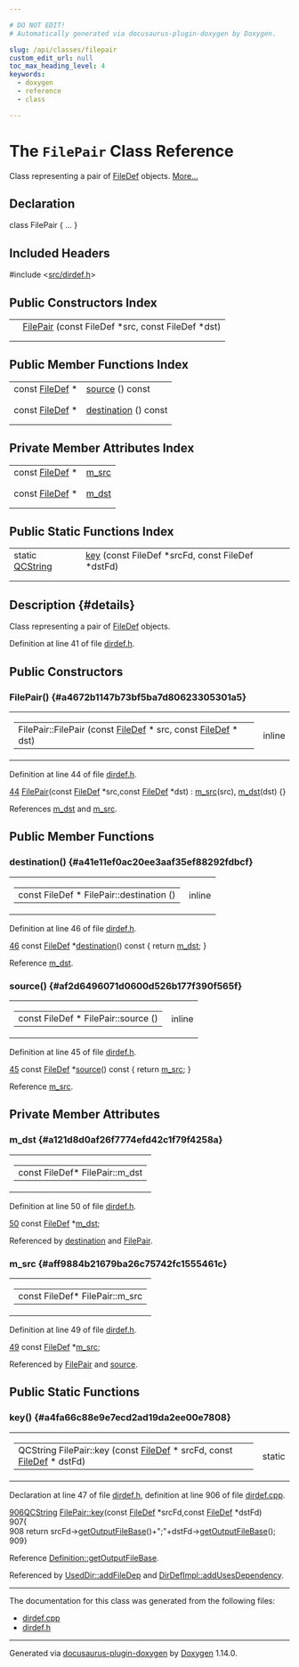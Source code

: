 ```yaml
---

# DO NOT EDIT!
# Automatically generated via docusaurus-plugin-doxygen by Doxygen.

slug: /api/classes/filepair
custom_edit_url: null
toc_max_heading_level: 4
keywords:
  - doxygen
  - reference
  - class

---
```


<div class="doxyPage">

# The `FilePair` Class Reference

<p>Class representing a pair of <a href="/web-doxygen/docs/api/classes/filedef">FileDef</a> objects. <a href="#details">More...</a></p>

## Declaration

<div class="doxyDeclaration">
class FilePair { ... }
</div>

## Included Headers

<div class="doxyIncludesList">#include &lt;<a href="/web-doxygen/docs/api/files/src/dirdef-h">src/dirdef.h</a>&gt;
</div>

## Public Constructors Index

<table class="doxyMembersIndex">

<tr class="doxyMemberIndexItem">
<td class="doxyMemberIndexItemType" align="left" valign="top"></td>
<td class="doxyMemberIndexItemName" align="left" valign="top"><a href="#a4672b1147b73bf5ba7d80623305301a5">FilePair</a> (const FileDef *src, const FileDef *dst)</td>
</tr>
<tr class="doxyMemberIndexDescription">
<td class="doxyMemberIndexDescriptionLeft"></td>
<td class="doxyMemberIndexDescriptionRight">
</td>
</tr>
<tr class="doxyMemberIndexSeparator">
<td class="doxyMemberIndexSeparator" colspan="2"></td>
</tr>

</table>

## Public Member Functions Index

<table class="doxyMembersIndex">

<tr class="doxyMemberIndexItem">
<td class="doxyMemberIndexItemType" align="left" valign="top">const <a href="/web-doxygen/docs/api/classes/filedef">FileDef</a> *</td>
<td class="doxyMemberIndexItemName" align="left" valign="top"><a href="#af2d6496071d0600d526b177f390f565f">source</a> () const</td>
</tr>
<tr class="doxyMemberIndexDescription">
<td class="doxyMemberIndexDescriptionLeft"></td>
<td class="doxyMemberIndexDescriptionRight">
</td>
</tr>
<tr class="doxyMemberIndexSeparator">
<td class="doxyMemberIndexSeparator" colspan="2"></td>
</tr>

<tr class="doxyMemberIndexItem">
<td class="doxyMemberIndexItemType" align="left" valign="top">const <a href="/web-doxygen/docs/api/classes/filedef">FileDef</a> *</td>
<td class="doxyMemberIndexItemName" align="left" valign="top"><a href="#a41e11ef0ac20ee3aaf35ef88292fdbcf">destination</a> () const</td>
</tr>
<tr class="doxyMemberIndexDescription">
<td class="doxyMemberIndexDescriptionLeft"></td>
<td class="doxyMemberIndexDescriptionRight">
</td>
</tr>
<tr class="doxyMemberIndexSeparator">
<td class="doxyMemberIndexSeparator" colspan="2"></td>
</tr>

</table>

## Private Member Attributes Index

<table class="doxyMembersIndex">

<tr class="doxyMemberIndexItem">
<td class="doxyMemberIndexItemType" align="left" valign="top">const <a href="/web-doxygen/docs/api/classes/filedef">FileDef</a> *</td>
<td class="doxyMemberIndexItemName" align="left" valign="top"><a href="#aff9884b21679ba26c75742fc1555461c">m_src</a></td>
</tr>
<tr class="doxyMemberIndexDescription">
<td class="doxyMemberIndexDescriptionLeft"></td>
<td class="doxyMemberIndexDescriptionRight">
</td>
</tr>
<tr class="doxyMemberIndexSeparator">
<td class="doxyMemberIndexSeparator" colspan="2"></td>
</tr>

<tr class="doxyMemberIndexItem">
<td class="doxyMemberIndexItemType" align="left" valign="top">const <a href="/web-doxygen/docs/api/classes/filedef">FileDef</a> *</td>
<td class="doxyMemberIndexItemName" align="left" valign="top"><a href="#a121d8d0af26f7774efd42c1f79f4258a">m_dst</a></td>
</tr>
<tr class="doxyMemberIndexDescription">
<td class="doxyMemberIndexDescriptionLeft"></td>
<td class="doxyMemberIndexDescriptionRight">
</td>
</tr>
<tr class="doxyMemberIndexSeparator">
<td class="doxyMemberIndexSeparator" colspan="2"></td>
</tr>

</table>

## Public Static Functions Index

<table class="doxyMembersIndex">

<tr class="doxyMemberIndexItem">
<td class="doxyMemberIndexItemType" align="left" valign="top">static <a href="/web-doxygen/docs/api/classes/qcstring">QCString</a></td>
<td class="doxyMemberIndexItemName" align="left" valign="top"><a href="#a4fa66c88e9e7ecd2ad19da2ee00e7808">key</a> (const FileDef *srcFd, const FileDef *dstFd)</td>
</tr>
<tr class="doxyMemberIndexDescription">
<td class="doxyMemberIndexDescriptionLeft"></td>
<td class="doxyMemberIndexDescriptionRight">
</td>
</tr>
<tr class="doxyMemberIndexSeparator">
<td class="doxyMemberIndexSeparator" colspan="2"></td>
</tr>

</table>

## Description {#details}

<p>Class representing a pair of <a href="/web-doxygen/docs/api/classes/filedef">FileDef</a> objects.</p>

<p>Definition at line 41 of file <a href="/web-doxygen/docs/api/files/src/dirdef-h">dirdef.h</a>.</p>


<div class="doxySectionDef">

## Public Constructors

### FilePair() {#a4672b1147b73bf5ba7d80623305301a5}

<div class="doxyMemberItem">
<div class="doxyMemberProto">
<table class="doxyMemberLabels">
<tr class="doxyMemberLabels">
<td class="doxyMemberLabelsLeft">
<table class="doxyMemberName">
<tr>
<td class="doxyMemberName">FilePair::FilePair (const <a href="/web-doxygen/docs/api/classes/filedef">FileDef</a> * src, const <a href="/web-doxygen/docs/api/classes/filedef">FileDef</a> * dst)</td>
</tr>
</table>
</td>
<td class="doxyMemberLabelsRight">
<span class="doxyMemberLabels">
<span class="doxyMemberLabel inline">inline</span>
</span>
</td>
</tr>
</table>
</div>
<div class="doxyMemberDoc">



<p>Definition at line 44 of file <a href="/web-doxygen/docs/api/files/src/dirdef-h">dirdef.h</a>.</p>


<div class="doxyProgramListing">

<div class="doxyCodeLine"><span class="doxyLineNumber"><a href="#a4672b1147b73bf5ba7d80623305301a5">44</a></span><span class="doxyLineContent"><span class="doxyHighlight">    <a href="#a4672b1147b73bf5ba7d80623305301a5">FilePair</a>(</span><span class="doxyHighlightKeyword">const</span><span class="doxyHighlight"> <a href="/web-doxygen/docs/api/classes/filedef">FileDef</a> *src,</span><span class="doxyHighlightKeyword">const</span><span class="doxyHighlight"> <a href="/web-doxygen/docs/api/classes/filedef">FileDef</a> *dst) : <a href="#aff9884b21679ba26c75742fc1555461c">m_src</a>(src), <a href="#a121d8d0af26f7774efd42c1f79f4258a">m_dst</a>(dst) {}</span></span></div>

</div>


<p>References <a href="#a121d8d0af26f7774efd42c1f79f4258a">m_dst</a> and <a href="#aff9884b21679ba26c75742fc1555461c">m_src</a>.</p>

</div>
</div>

</div>

<div class="doxySectionDef">

## Public Member Functions

### destination() {#a41e11ef0ac20ee3aaf35ef88292fdbcf}

<div class="doxyMemberItem">
<div class="doxyMemberProto">
<table class="doxyMemberLabels">
<tr class="doxyMemberLabels">
<td class="doxyMemberLabelsLeft">
<table class="doxyMemberName">
<tr>
<td class="doxyMemberName">const FileDef * FilePair::destination ()</td>
</tr>
</table>
</td>
<td class="doxyMemberLabelsRight">
<span class="doxyMemberLabels">
<span class="doxyMemberLabel inline">inline</span>
</span>
</td>
</tr>
</table>
</div>
<div class="doxyMemberDoc">



<p>Definition at line 46 of file <a href="/web-doxygen/docs/api/files/src/dirdef-h">dirdef.h</a>.</p>


<div class="doxyProgramListing">

<div class="doxyCodeLine"><span class="doxyLineNumber"><a href="#a41e11ef0ac20ee3aaf35ef88292fdbcf">46</a></span><span class="doxyLineContent"><span class="doxyHighlight">    </span><span class="doxyHighlightKeyword">const</span><span class="doxyHighlight"> <a href="/web-doxygen/docs/api/classes/filedef">FileDef</a> *<a href="#a41e11ef0ac20ee3aaf35ef88292fdbcf">destination</a>()</span><span class="doxyHighlightKeyword"> const </span><span class="doxyHighlight">{ </span><span class="doxyHighlightKeywordFlow">return</span><span class="doxyHighlight"> <a href="#a121d8d0af26f7774efd42c1f79f4258a">m_dst</a>; }</span></span></div>

</div>


<p>Reference <a href="#a121d8d0af26f7774efd42c1f79f4258a">m_dst</a>.</p>

</div>
</div>

### source() {#af2d6496071d0600d526b177f390f565f}

<div class="doxyMemberItem">
<div class="doxyMemberProto">
<table class="doxyMemberLabels">
<tr class="doxyMemberLabels">
<td class="doxyMemberLabelsLeft">
<table class="doxyMemberName">
<tr>
<td class="doxyMemberName">const FileDef * FilePair::source ()</td>
</tr>
</table>
</td>
<td class="doxyMemberLabelsRight">
<span class="doxyMemberLabels">
<span class="doxyMemberLabel inline">inline</span>
</span>
</td>
</tr>
</table>
</div>
<div class="doxyMemberDoc">



<p>Definition at line 45 of file <a href="/web-doxygen/docs/api/files/src/dirdef-h">dirdef.h</a>.</p>


<div class="doxyProgramListing">

<div class="doxyCodeLine"><span class="doxyLineNumber"><a href="#af2d6496071d0600d526b177f390f565f">45</a></span><span class="doxyLineContent"><span class="doxyHighlight">    </span><span class="doxyHighlightKeyword">const</span><span class="doxyHighlight"> <a href="/web-doxygen/docs/api/classes/filedef">FileDef</a> *<a href="#af2d6496071d0600d526b177f390f565f">source</a>()</span><span class="doxyHighlightKeyword"> const </span><span class="doxyHighlight">{ </span><span class="doxyHighlightKeywordFlow">return</span><span class="doxyHighlight"> <a href="#aff9884b21679ba26c75742fc1555461c">m_src</a>; }</span></span></div>

</div>


<p>Reference <a href="#aff9884b21679ba26c75742fc1555461c">m_src</a>.</p>

</div>
</div>

</div>

<div class="doxySectionDef">

## Private Member Attributes

### m\_dst {#a121d8d0af26f7774efd42c1f79f4258a}

<div class="doxyMemberItem">
<div class="doxyMemberProto">
<table class="doxyMemberLabels">
<tr class="doxyMemberLabels">
<td class="doxyMemberLabelsLeft">
<table class="doxyMemberName">
<tr>
<td class="doxyMemberName">const FileDef* FilePair::m_dst</td>
</tr>
</table>
</td>
</tr>
</table>
</div>
<div class="doxyMemberDoc">



<p>Definition at line 50 of file <a href="/web-doxygen/docs/api/files/src/dirdef-h">dirdef.h</a>.</p>


<div class="doxyProgramListing">

<div class="doxyCodeLine"><span class="doxyLineNumber"><a href="#a121d8d0af26f7774efd42c1f79f4258a">50</a></span><span class="doxyLineContent"><span class="doxyHighlight">    </span><span class="doxyHighlightKeyword">const</span><span class="doxyHighlight"> <a href="/web-doxygen/docs/api/classes/filedef">FileDef</a> *<a href="#a121d8d0af26f7774efd42c1f79f4258a">m_dst</a>;</span></span></div>

</div>


<p>Referenced by <a href="#a41e11ef0ac20ee3aaf35ef88292fdbcf">destination</a> and <a href="#a4672b1147b73bf5ba7d80623305301a5">FilePair</a>.</p>

</div>
</div>

### m\_src {#aff9884b21679ba26c75742fc1555461c}

<div class="doxyMemberItem">
<div class="doxyMemberProto">
<table class="doxyMemberLabels">
<tr class="doxyMemberLabels">
<td class="doxyMemberLabelsLeft">
<table class="doxyMemberName">
<tr>
<td class="doxyMemberName">const FileDef* FilePair::m_src</td>
</tr>
</table>
</td>
</tr>
</table>
</div>
<div class="doxyMemberDoc">



<p>Definition at line 49 of file <a href="/web-doxygen/docs/api/files/src/dirdef-h">dirdef.h</a>.</p>


<div class="doxyProgramListing">

<div class="doxyCodeLine"><span class="doxyLineNumber"><a href="#aff9884b21679ba26c75742fc1555461c">49</a></span><span class="doxyLineContent"><span class="doxyHighlight">    </span><span class="doxyHighlightKeyword">const</span><span class="doxyHighlight"> <a href="/web-doxygen/docs/api/classes/filedef">FileDef</a> *<a href="#aff9884b21679ba26c75742fc1555461c">m_src</a>;</span></span></div>

</div>


<p>Referenced by <a href="#a4672b1147b73bf5ba7d80623305301a5">FilePair</a> and <a href="#af2d6496071d0600d526b177f390f565f">source</a>.</p>

</div>
</div>

</div>

<div class="doxySectionDef">

## Public Static Functions

### key() {#a4fa66c88e9e7ecd2ad19da2ee00e7808}

<div class="doxyMemberItem">
<div class="doxyMemberProto">
<table class="doxyMemberLabels">
<tr class="doxyMemberLabels">
<td class="doxyMemberLabelsLeft">
<table class="doxyMemberName">
<tr>
<td class="doxyMemberName">QCString FilePair::key (const <a href="/web-doxygen/docs/api/classes/filedef">FileDef</a> * srcFd, const <a href="/web-doxygen/docs/api/classes/filedef">FileDef</a> * dstFd)</td>
</tr>
</table>
</td>
<td class="doxyMemberLabelsRight">
<span class="doxyMemberLabels">
<span class="doxyMemberLabel static">static</span>
</span>
</td>
</tr>
</table>
</div>
<div class="doxyMemberDoc">



<p>Declaration at line 47 of file <a href="/web-doxygen/docs/api/files/src/dirdef-h">dirdef.h</a>, definition at line 906 of file <a href="/web-doxygen/docs/api/files/src/dirdef-cpp">dirdef.cpp</a>.</p>


<div class="doxyProgramListing">

<div class="doxyCodeLine"><span class="doxyLineNumber"><a href="#a4fa66c88e9e7ecd2ad19da2ee00e7808">906</a></span><span class="doxyLineContent"><span class="doxyHighlight"><a href="/web-doxygen/docs/api/classes/qcstring">QCString</a> <a href="#a4fa66c88e9e7ecd2ad19da2ee00e7808">FilePair::key</a>(</span><span class="doxyHighlightKeyword">const</span><span class="doxyHighlight"> <a href="/web-doxygen/docs/api/classes/filedef">FileDef</a> *srcFd,</span><span class="doxyHighlightKeyword">const</span><span class="doxyHighlight"> <a href="/web-doxygen/docs/api/classes/filedef">FileDef</a> *dstFd)</span></span></div>
<div class="doxyCodeLine"><span class="doxyLineNumber">907</span><span class="doxyLineContent"><span class="doxyHighlight">{</span></span></div>
<div class="doxyCodeLine"><span class="doxyLineNumber">908</span><span class="doxyLineContent"><span class="doxyHighlight">  </span><span class="doxyHighlightKeywordFlow">return</span><span class="doxyHighlight"> srcFd-&gt;<a href="/web-doxygen/docs/api/classes/definition/#acabecdc6bfda2015811eed5f3436322d">getOutputFileBase</a>()+</span><span class="doxyHighlightStringLiteral">";"</span><span class="doxyHighlight">+dstFd-&gt;<a href="/web-doxygen/docs/api/classes/definition/#acabecdc6bfda2015811eed5f3436322d">getOutputFileBase</a>();</span></span></div>
<div class="doxyCodeLine"><span class="doxyLineNumber">909</span><span class="doxyLineContent"><span class="doxyHighlight">}</span></span></div>

</div>


<p>Reference <a href="/web-doxygen/docs/api/classes/definition/#acabecdc6bfda2015811eed5f3436322d">Definition::getOutputFileBase</a>.</p>


<p>Referenced by <a href="/web-doxygen/docs/api/classes/useddir/#a9944cb27f5ddd2a96b8f0c49bd744e49">UsedDir::addFileDep</a> and <a href="/web-doxygen/docs/api/classes/dirdefimpl/#aa70e810938568bc5b8825cfb9e367dd4">DirDefImpl::addUsesDependency</a>.</p>

</div>
</div>

</div>

<hr/>

The documentation for this class was generated from the following files:

<ul>
<li><a href="/web-doxygen/docs/api/files/src/dirdef-cpp">dirdef.cpp</a></li>
<li><a href="/web-doxygen/docs/api/files/src/dirdef-h">dirdef.h</a></li>
</ul>

<hr/>

<p class="doxyGeneratedBy">Generated via <a href="https://github.com/xpack/docusaurus-plugin-doxygen">docusaurus-plugin-doxygen</a> by <a href="https://www.doxygen.nl">Doxygen</a> 1.14.0.</p>

</div>
